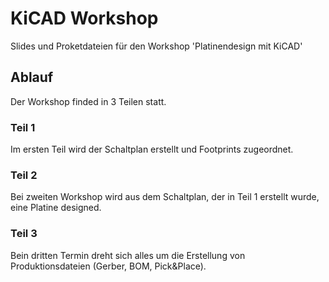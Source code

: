 # KiCAD Workshop

Slides und Proketdateien für den Workshop 'Platinendesign mit KiCAD'

## Ablauf

Der Workshop finded in 3 Teilen statt.

### Teil 1

Im ersten Teil wird der Schaltplan erstellt und Footprints zugeordnet.

### Teil 2

Bei zweiten Workshop wird aus dem Schaltplan, der in Teil 1 erstellt wurde, eine Platine designed.

### Teil 3

Bein dritten Termin dreht sich alles um die Erstellung von Produktionsdateien (Gerber, BOM, Pick&Place).

